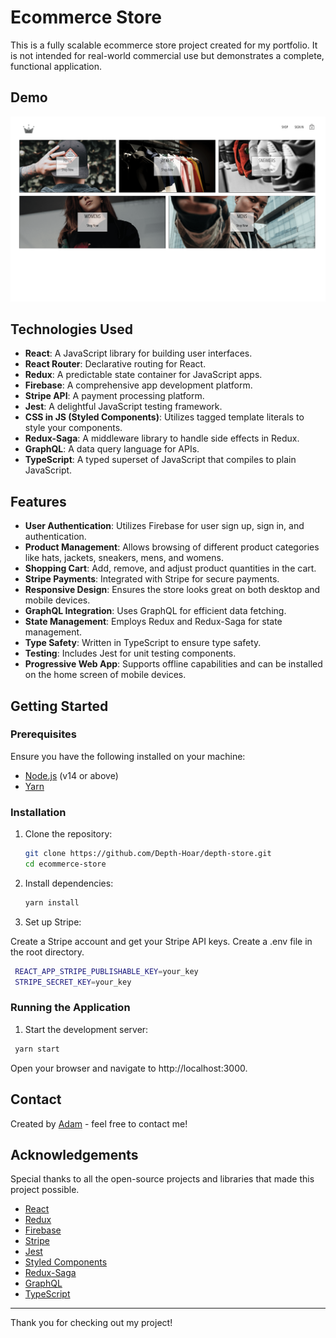 # Ecommerce Store

This is a fully scalable ecommerce store project created for my portfolio. It is not intended for real-world commercial use but demonstrates a complete, functional application.

## Demo

![Ecommerce Store Screenshot](./src/assets/EcommerceStore.png)

## Technologies Used

- **React**: A JavaScript library for building user interfaces.
- **React Router**: Declarative routing for React.
- **Redux**: A predictable state container for JavaScript apps.
- **Firebase**: A comprehensive app development platform.
- **Stripe API**: A payment processing platform.
- **Jest**: A delightful JavaScript testing framework.
- **CSS in JS (Styled Components)**: Utilizes tagged template literals to style your components.
- **Redux-Saga**: A middleware library to handle side effects in Redux.
- **GraphQL**: A data query language for APIs.
- **TypeScript**: A typed superset of JavaScript that compiles to plain JavaScript.

## Features

- **User Authentication**: Utilizes Firebase for user sign up, sign in, and authentication.
- **Product Management**: Allows browsing of different product categories like hats, jackets, sneakers, mens, and womens.
- **Shopping Cart**: Add, remove, and adjust product quantities in the cart.
- **Stripe Payments**: Integrated with Stripe for secure payments.
- **Responsive Design**: Ensures the store looks great on both desktop and mobile devices.
- **GraphQL Integration**: Uses GraphQL for efficient data fetching.
- **State Management**: Employs Redux and Redux-Saga for state management.
- **Type Safety**: Written in TypeScript to ensure type safety.
- **Testing**: Includes Jest for unit testing components.
- **Progressive Web App**: Supports offline capabilities and can be installed on the home screen of mobile devices.

## Getting Started

### Prerequisites

Ensure you have the following installed on your machine:

- [Node.js](https://nodejs.org/) (v14 or above)
- [Yarn](https://yarnpkg.com/)

### Installation

1. Clone the repository:
   ```bash
   git clone https://github.com/Depth-Hoar/depth-store.git
   cd ecommerce-store
   ```
2. Install dependencies:
   ```bash
   yarn install
   ```
3. Set up Stripe:

Create a Stripe account and get your Stripe API keys. Create a .env file in the root directory.

```bash
 REACT_APP_STRIPE_PUBLISHABLE_KEY=your_key
 STRIPE_SECRET_KEY=your_key
```

### Running the Application

1. Start the development server:

```bash
 yarn start
```

Open your browser and navigate to http://localhost:3000.

## Contact

Created by [Adam](https://depthhoar.com/) - feel free to contact me!

## Acknowledgements

Special thanks to all the open-source projects and libraries that made this project possible.

- [React](https://reactjs.org/)
- [Redux](https://redux.js.org/)
- [Firebase](https://firebase.google.com/)
- [Stripe](https://stripe.com/)
- [Jest](https://jestjs.io/)
- [Styled Components](https://styled-components.com/)
- [Redux-Saga](https://redux-saga.js.org/)
- [GraphQL](https://graphql.org/)
- [TypeScript](https://www.typescriptlang.org/)

---

Thank you for checking out my project!
